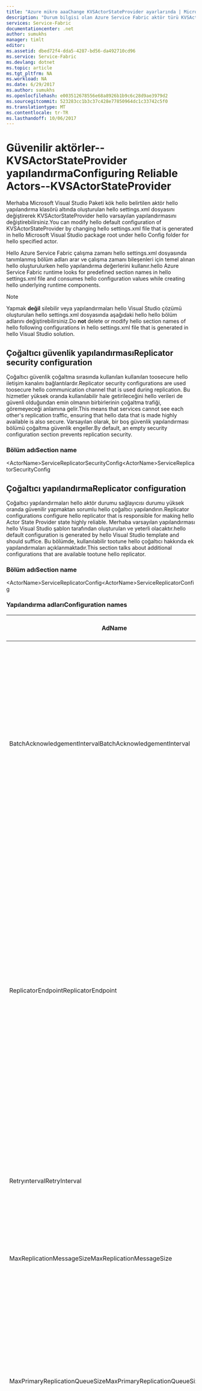 ```yaml
---
title: "Azure mikro aaaChange KVSActorStateProvider ayarlarında | Microsoft Docs"
description: "Durum bilgisi olan Azure Service Fabric aktör türü KVSActorStateProvider yapılandırma hakkında bilgi edinin."
services: Service-Fabric
documentationcenter: .net
author: sumukhs
manager: timlt
editor: 
ms.assetid: dbed72f4-dda5-4287-bd56-da492710cd96
ms.service: Service-Fabric
ms.devlang: dotnet
ms.topic: article
ms.tgt_pltfrm: NA
ms.workload: NA
ms.date: 6/29/2017
ms.author: sumukhs
ms.openlocfilehash: e003512678556e68a8926b1b9c6c28d9ae3979d2
ms.sourcegitcommit: 523283cc1b3c37c428e77850964dc1c33742c5f0
ms.translationtype: MT
ms.contentlocale: tr-TR
ms.lasthandoff: 10/06/2017
---
```

# <a name="configuring-reliable-actors--kvsactorstateprovider"></a><span data-ttu-id="38744-103">Güvenilir aktörler--KVSActorStateProvider yapılandırma</span><span class="sxs-lookup"><span data-stu-id="38744-103">Configuring Reliable Actors--KVSActorStateProvider</span></span>
<span data-ttu-id="38744-104">Merhaba Microsoft Visual Studio Paketi kök hello belirtilen aktör hello yapılandırma klasörü altında oluşturulan hello settings.xml dosyasını değiştirerek KVSActorStateProvider hello varsayılan yapılandırmasını değiştirebilirsiniz.</span><span class="sxs-lookup"><span data-stu-id="38744-104">You can modify hello default configuration of KVSActorStateProvider by changing hello settings.xml file that is generated in hello Microsoft Visual Studio package root under hello Config folder for hello specified actor.</span></span>

<span data-ttu-id="38744-105">Hello Azure Service Fabric çalışma zamanı hello settings.xml dosyasında tanımlanmış bölüm adları arar ve çalışma zamanı bileşenleri için temel alınan hello oluşturulurken hello yapılandırma değerlerini kullanır.</span><span class="sxs-lookup"><span data-stu-id="38744-105">hello Azure Service Fabric runtime looks for predefined section names in hello settings.xml file and consumes hello configuration values while creating hello underlying runtime components.</span></span>

> [!NOTE]
> <span data-ttu-id="38744-106">Yapmak **değil** silebilir veya yapılandırmaları hello Visual Studio çözümü oluşturulan hello settings.xml dosyasında aşağıdaki hello hello bölüm adlarını değiştirebilirsiniz.</span><span class="sxs-lookup"><span data-stu-id="38744-106">Do **not** delete or modify hello section names of hello following configurations in hello settings.xml file that is generated in hello Visual Studio solution.</span></span>
> 
> 

## <a name="replicator-security-configuration"></a><span data-ttu-id="38744-107">Çoğaltıcı güvenlik yapılandırması</span><span class="sxs-lookup"><span data-stu-id="38744-107">Replicator security configuration</span></span>
<span data-ttu-id="38744-108">Çoğaltıcı güvenlik çoğaltma sırasında kullanılan kullanılan toosecure hello iletişim kanalını bağlantılardır.</span><span class="sxs-lookup"><span data-stu-id="38744-108">Replicator security configurations are used toosecure hello communication channel that is used during replication.</span></span> <span data-ttu-id="38744-109">Bu hizmetler yüksek oranda kullanılabilir hale getirileceğini hello verileri de güvenli olduğundan emin olmanın birbirlerinin çoğaltma trafiği, göremeyeceği anlamına gelir.</span><span class="sxs-lookup"><span data-stu-id="38744-109">This means that services cannot see each other's replication traffic, ensuring that hello data that is made highly available is also secure.</span></span>
<span data-ttu-id="38744-110">Varsayılan olarak, bir boş güvenlik yapılandırması bölümü çoğaltma güvenlik engeller.</span><span class="sxs-lookup"><span data-stu-id="38744-110">By default, an empty security configuration section prevents replication security.</span></span>

### <a name="section-name"></a><span data-ttu-id="38744-111">Bölüm adı</span><span class="sxs-lookup"><span data-stu-id="38744-111">Section name</span></span>
<span data-ttu-id="38744-112">&lt;ActorName&gt;ServiceReplicatorSecurityConfig</span><span class="sxs-lookup"><span data-stu-id="38744-112">&lt;ActorName&gt;ServiceReplicatorSecurityConfig</span></span>

## <a name="replicator-configuration"></a><span data-ttu-id="38744-113">Çoğaltıcı yapılandırma</span><span class="sxs-lookup"><span data-stu-id="38744-113">Replicator configuration</span></span>
<span data-ttu-id="38744-114">Çoğaltıcı yapılandırmaları hello aktör durumu sağlayıcısı durumu yüksek oranda güvenilir yapmaktan sorumlu hello çoğaltıcı yapılandırın.</span><span class="sxs-lookup"><span data-stu-id="38744-114">Replicator configurations configure hello replicator that is responsible for making hello Actor State Provider state highly reliable.</span></span>
<span data-ttu-id="38744-115">Merhaba varsayılan yapılandırması hello Visual Studio şablon tarafından oluşturulan ve yeterli olacaktır.</span><span class="sxs-lookup"><span data-stu-id="38744-115">hello default configuration is generated by hello Visual Studio template and should suffice.</span></span> <span data-ttu-id="38744-116">Bu bölümde, kullanılabilir tootune hello çoğaltıcı hakkında ek yapılandırmaları açıklanmaktadır.</span><span class="sxs-lookup"><span data-stu-id="38744-116">This section talks about additional configurations that are available tootune hello replicator.</span></span>

### <a name="section-name"></a><span data-ttu-id="38744-117">Bölüm adı</span><span class="sxs-lookup"><span data-stu-id="38744-117">Section name</span></span>
<span data-ttu-id="38744-118">&lt;ActorName&gt;ServiceReplicatorConfig</span><span class="sxs-lookup"><span data-stu-id="38744-118">&lt;ActorName&gt;ServiceReplicatorConfig</span></span>

### <a name="configuration-names"></a><span data-ttu-id="38744-119">Yapılandırma adları</span><span class="sxs-lookup"><span data-stu-id="38744-119">Configuration names</span></span>
| <span data-ttu-id="38744-120">Ad</span><span class="sxs-lookup"><span data-stu-id="38744-120">Name</span></span> | <span data-ttu-id="38744-121">Birim</span><span class="sxs-lookup"><span data-stu-id="38744-121">Unit</span></span> | <span data-ttu-id="38744-122">Varsayılan değer</span><span class="sxs-lookup"><span data-stu-id="38744-122">Default value</span></span> | <span data-ttu-id="38744-123">Açıklamalar</span><span class="sxs-lookup"><span data-stu-id="38744-123">Remarks</span></span> |
| --- | --- | --- | --- |
| <span data-ttu-id="38744-124">BatchAcknowledgementInterval</span><span class="sxs-lookup"><span data-stu-id="38744-124">BatchAcknowledgementInterval</span></span> |<span data-ttu-id="38744-125">Saniye</span><span class="sxs-lookup"><span data-stu-id="38744-125">Seconds</span></span> |<span data-ttu-id="38744-126">0.015</span><span class="sxs-lookup"><span data-stu-id="38744-126">0.015</span></span> |<span data-ttu-id="38744-127">Bir dönemde hangi hello çoğaltıcı için geri bildirim toohello birincil göndermeden önce bir işlem aldıktan sonra hello ikincil bekler.</span><span class="sxs-lookup"><span data-stu-id="38744-127">Time period for which hello replicator at hello secondary waits after receiving an operation before sending back an acknowledgement toohello primary.</span></span> <span data-ttu-id="38744-128">Bu aralık dahilinde işlenen işlemleri için gönderilen diğer onayları toobe bir yanıt olarak gönderilir.</span><span class="sxs-lookup"><span data-stu-id="38744-128">Any other acknowledgements toobe sent for operations processed within this interval are sent as one response.</span></span> |
| <span data-ttu-id="38744-129">ReplicatorEndpoint</span><span class="sxs-lookup"><span data-stu-id="38744-129">ReplicatorEndpoint</span></span> |<span data-ttu-id="38744-130">Yok</span><span class="sxs-lookup"><span data-stu-id="38744-130">N/A</span></span> |<span data-ttu-id="38744-131">Varsayılan yok--gerekli parametre</span><span class="sxs-lookup"><span data-stu-id="38744-131">No default--required parameter</span></span> |<span data-ttu-id="38744-132">IP adresi ve birincil/ikincil çoğaltıcı hello bağlantı noktası toocommunicate hello yineleme kümesindeki diğer çoğaltıcılar kullanır.</span><span class="sxs-lookup"><span data-stu-id="38744-132">IP address and port that hello primary/secondary replicator will use toocommunicate with other replicators in hello replica set.</span></span> <span data-ttu-id="38744-133">Bu, bir TCP kaynak uç noktası hello hizmet bildiriminde başvuruda bulunmalıdır.</span><span class="sxs-lookup"><span data-stu-id="38744-133">This should reference a TCP resource endpoint in hello service manifest.</span></span> <span data-ttu-id="38744-134">Çok başvuran[Service manifest kaynakları](service-fabric-service-manifest-resources.md) tooread endpoint kaynakları hello hizmet bildiriminde tanımlama hakkında daha fazla bilgi.</span><span class="sxs-lookup"><span data-stu-id="38744-134">Refer too[Service manifest resources](service-fabric-service-manifest-resources.md) tooread more about defining endpoint resources in hello service manifest.</span></span> |
| <span data-ttu-id="38744-135">Retryınterval</span><span class="sxs-lookup"><span data-stu-id="38744-135">RetryInterval</span></span> |<span data-ttu-id="38744-136">Saniye</span><span class="sxs-lookup"><span data-stu-id="38744-136">Seconds</span></span> |<span data-ttu-id="38744-137">5</span><span class="sxs-lookup"><span data-stu-id="38744-137">5</span></span> |<span data-ttu-id="38744-138">Hangi hello çoğaltıcı yeniden aktaran bir işlem için bir onay almazsa iletisi sonra süre.</span><span class="sxs-lookup"><span data-stu-id="38744-138">Time period after which hello replicator re-transmits a message if it does not receive an acknowledgement for an operation.</span></span> |
| <span data-ttu-id="38744-139">MaxReplicationMessageSize</span><span class="sxs-lookup"><span data-stu-id="38744-139">MaxReplicationMessageSize</span></span> |<span data-ttu-id="38744-140">Bayt</span><span class="sxs-lookup"><span data-stu-id="38744-140">Bytes</span></span> |<span data-ttu-id="38744-141">50 MB</span><span class="sxs-lookup"><span data-stu-id="38744-141">50 MB</span></span> |<span data-ttu-id="38744-142">Tek bir iletiye iletilen çoğaltma verilerinin en büyük boyutu.</span><span class="sxs-lookup"><span data-stu-id="38744-142">Maximum size of replication data that can be transmitted in a single message.</span></span> |
| <span data-ttu-id="38744-143">MaxPrimaryReplicationQueueSize</span><span class="sxs-lookup"><span data-stu-id="38744-143">MaxPrimaryReplicationQueueSize</span></span> |<span data-ttu-id="38744-144">İşlem sayısı</span><span class="sxs-lookup"><span data-stu-id="38744-144">Number of operations</span></span> |<span data-ttu-id="38744-145">1024</span><span class="sxs-lookup"><span data-stu-id="38744-145">1024</span></span> |<span data-ttu-id="38744-146">Merhaba birincil kuyruk işlemlerinde maksimum sayısı.</span><span class="sxs-lookup"><span data-stu-id="38744-146">Maximum number of operations in hello primary queue.</span></span> <span data-ttu-id="38744-147">Merhaba birincil çoğaltıcı tüm hello ikincil çoğaltıcılar alındısı sonra bir işlem yukarı serbest bırakılır.</span><span class="sxs-lookup"><span data-stu-id="38744-147">An operation is freed up after hello primary replicator receives an acknowledgement from all hello secondary replicators.</span></span> <span data-ttu-id="38744-148">Bu değer 64 ve 2'in büyük olmalıdır.</span><span class="sxs-lookup"><span data-stu-id="38744-148">This value must be greater than 64 and a power of 2.</span></span> |
| <span data-ttu-id="38744-149">MaxSecondaryReplicationQueueSize</span><span class="sxs-lookup"><span data-stu-id="38744-149">MaxSecondaryReplicationQueueSize</span></span> |<span data-ttu-id="38744-150">İşlem sayısı</span><span class="sxs-lookup"><span data-stu-id="38744-150">Number of operations</span></span> |<span data-ttu-id="38744-151">2048</span><span class="sxs-lookup"><span data-stu-id="38744-151">2048</span></span> |<span data-ttu-id="38744-152">Merhaba ikincil sıra işlemlerinde maksimum sayısı.</span><span class="sxs-lookup"><span data-stu-id="38744-152">Maximum number of operations in hello secondary queue.</span></span> <span data-ttu-id="38744-153">Bir işlem yukarı durumuna Kalıcılık üzerinden yüksek oranda kullanılabilir yaptıktan sonra serbest bırakılır.</span><span class="sxs-lookup"><span data-stu-id="38744-153">An operation is freed up after making its state highly available through persistence.</span></span> <span data-ttu-id="38744-154">Bu değer 64 ve 2'in büyük olmalıdır.</span><span class="sxs-lookup"><span data-stu-id="38744-154">This value must be greater than 64 and a power of 2.</span></span> |

## <a name="store-configuration"></a><span data-ttu-id="38744-155">Depolama yapılandırması</span><span class="sxs-lookup"><span data-stu-id="38744-155">Store configuration</span></span>
<span data-ttu-id="38744-156">Mağaza, çoğaltılmakta olan kullanılan toopersist hello durumu kullanılan tooconfigure hello yerel deposu bağlantılardır.</span><span class="sxs-lookup"><span data-stu-id="38744-156">Store configurations are used tooconfigure hello local store that is used toopersist hello state that is being replicated.</span></span>
<span data-ttu-id="38744-157">Merhaba varsayılan yapılandırması hello Visual Studio şablon tarafından oluşturulan ve yeterli olacaktır.</span><span class="sxs-lookup"><span data-stu-id="38744-157">hello default configuration is generated by hello Visual Studio template and should suffice.</span></span> <span data-ttu-id="38744-158">Bu bölümde, kullanılabilir tootune hello yerel deposu hakkında ek yapılandırmaları açıklanmaktadır.</span><span class="sxs-lookup"><span data-stu-id="38744-158">This section talks about additional configurations that are available tootune hello local store.</span></span>

### <a name="section-name"></a><span data-ttu-id="38744-159">Bölüm adı</span><span class="sxs-lookup"><span data-stu-id="38744-159">Section name</span></span>
<span data-ttu-id="38744-160">&lt;ActorName&gt;ServiceLocalStoreConfig</span><span class="sxs-lookup"><span data-stu-id="38744-160">&lt;ActorName&gt;ServiceLocalStoreConfig</span></span>

### <a name="configuration-names"></a><span data-ttu-id="38744-161">Yapılandırma adları</span><span class="sxs-lookup"><span data-stu-id="38744-161">Configuration names</span></span>
| <span data-ttu-id="38744-162">Ad</span><span class="sxs-lookup"><span data-stu-id="38744-162">Name</span></span> | <span data-ttu-id="38744-163">Birim</span><span class="sxs-lookup"><span data-stu-id="38744-163">Unit</span></span> | <span data-ttu-id="38744-164">Varsayılan değer</span><span class="sxs-lookup"><span data-stu-id="38744-164">Default value</span></span> | <span data-ttu-id="38744-165">Açıklamalar</span><span class="sxs-lookup"><span data-stu-id="38744-165">Remarks</span></span> |
| --- | --- | --- | --- |
| <span data-ttu-id="38744-166">MaxAsyncCommitDelayInMilliseconds</span><span class="sxs-lookup"><span data-stu-id="38744-166">MaxAsyncCommitDelayInMilliseconds</span></span> |<span data-ttu-id="38744-167">milisaniye</span><span class="sxs-lookup"><span data-stu-id="38744-167">Milliseconds</span></span> |<span data-ttu-id="38744-168">200</span><span class="sxs-lookup"><span data-stu-id="38744-168">200</span></span> |<span data-ttu-id="38744-169">Dayanıklı yerel depo yürütme için aralığı toplu işleme hello maksimum ayarlar.</span><span class="sxs-lookup"><span data-stu-id="38744-169">Sets hello maximum batching interval for durable local store commits.</span></span> |
| <span data-ttu-id="38744-170">MaxVerPages</span><span class="sxs-lookup"><span data-stu-id="38744-170">MaxVerPages</span></span> |<span data-ttu-id="38744-171">Sayfa sayısı</span><span class="sxs-lookup"><span data-stu-id="38744-171">Number of pages</span></span> |<span data-ttu-id="38744-172">16384</span><span class="sxs-lookup"><span data-stu-id="38744-172">16384</span></span> |<span data-ttu-id="38744-173">Merhaba yerel sürüm sayfalarına Hello sayısının veritabanına depolar.</span><span class="sxs-lookup"><span data-stu-id="38744-173">hello maximum number of version pages in hello local store database.</span></span> <span data-ttu-id="38744-174">Bekleyen işlemlerin hello sayısını belirler.</span><span class="sxs-lookup"><span data-stu-id="38744-174">It determines hello maximum number of outstanding transactions.</span></span> |

## <a name="sample-configuration-file"></a><span data-ttu-id="38744-175">Örnek yapılandırma dosyası</span><span class="sxs-lookup"><span data-stu-id="38744-175">Sample configuration file</span></span>
```xml
<?xml version="1.0" encoding="utf-8"?>
<Settings xmlns:xsd="http://www.w3.org/2001/XMLSchema" xmlns:xsi="http://www.w3.org/2001/XMLSchema-instance" xmlns="http://schemas.microsoft.com/2011/01/fabric">
   <Section Name="MyActorServiceReplicatorConfig">
      <Parameter Name="ReplicatorEndpoint" Value="MyActorServiceReplicatorEndpoint" />
      <Parameter Name="BatchAcknowledgementInterval" Value="0.05"/>
   </Section>
   <Section Name="MyActorServiceLocalStoreConfig">
      <Parameter Name="MaxVerPages" Value="8192" />
   </Section>
   <Section Name="MyActorServiceReplicatorSecurityConfig">
      <Parameter Name="CredentialType" Value="X509" />
      <Parameter Name="FindType" Value="FindByThumbprint" />
      <Parameter Name="FindValue" Value="9d c9 06 b1 69 dc 4f af fd 16 97 ac 78 1e 80 67 90 74 9d 2f" />
      <Parameter Name="StoreLocation" Value="LocalMachine" />
      <Parameter Name="StoreName" Value="My" />
      <Parameter Name="ProtectionLevel" Value="EncryptAndSign" />
      <Parameter Name="AllowedCommonNames" Value="My-Test-SAN1-Alice,My-Test-SAN1-Bob" />
   </Section>
</Settings>
```
## <a name="remarks"></a><span data-ttu-id="38744-176">Açıklamalar</span><span class="sxs-lookup"><span data-stu-id="38744-176">Remarks</span></span>
<span data-ttu-id="38744-177">Merhaba BatchAcknowledgementInterval parametre çoğaltma gecikmesi denetler.</span><span class="sxs-lookup"><span data-stu-id="38744-177">hello BatchAcknowledgementInterval parameter controls replication latency.</span></span> <span data-ttu-id="38744-178">(Daha fazla bildirim iletileri gerekir gönderilmesine ve işlenen her daha az onayları içeren gibi) '0' değeri sn'ye hello maliyetle hello düşük olası gecikme sonuçlanır.</span><span class="sxs-lookup"><span data-stu-id="38744-178">A value of '0' results in hello lowest possible latency, at hello cost of throughput (as more acknowledgement messages must be sent and processed, each containing fewer acknowledgements).</span></span>
<span data-ttu-id="38744-179">Merhaba BatchAcknowledgementInterval, büyük hello değeri hello yüksek hello genel yüksek işlem gecikme hello maliyetle çoğaltma işleme.</span><span class="sxs-lookup"><span data-stu-id="38744-179">hello larger hello value for BatchAcknowledgementInterval, hello higher hello overall replication throughput, at hello cost of higher operation latency.</span></span> <span data-ttu-id="38744-180">Bu işlem yürütme toohello gecikme doğrudan dönüşür.</span><span class="sxs-lookup"><span data-stu-id="38744-180">This directly translates toohello latency of transaction commits.</span></span>

